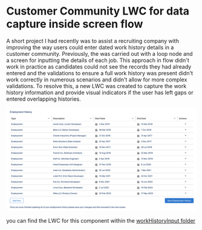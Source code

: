 # Customer Community LWC for data capture inside screen flow

A short project I had recently was to assist a recruiting company with improving the way users could enter dated work history details in a customer community. Previously, the was carried out with a loop node and a screen for inputting the details of each job. This approach in flow didn't work in practice as candidates could not see the records they had already entered and the validations to ensure a full work history was present didn't work correctly in numerous scenarios and didn't allow for more complex validations. To resolve this, a new LWC was created to capture the work history information and provide visual indicators if the user has left gaps or entered overlapping histories.

![User interface showing the existing records within a work history input screen](images/User%20Interface%20view.png "User interface within flow")

you can find the LWC for this component within the [workHistoryInput folder](workHistoryInput/)